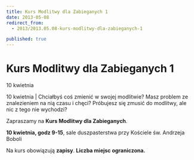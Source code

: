 ```yaml
---
title: Kurs Modlitwy dla Zabieganych 1
date: 2013-05-08
redirect_from: 
  - 2013/2013.05.08-kurs-modlitwy-dla-zabieganych-1

published: true
---
```




# Kurs Modlitwy dla Zabieganych 1

<time>10 kwietnia</time>

10 kwietnia | 
Chciałbyś coś zmienić w swojej modlitwie? Masz problem ze znalezieniem na nią czasu i chęci? Próbujesz się zmusić do modlitwy, ale nic z tego nie wychodzi? 

Zapraszamy na **Kurs Modlitwy dla Zabieganych**. 

**10 kwietnia, godz 9-15**, sale duszpasterstwa przy Kościele św. Andrzeja Boboli

Na kurs obowiązują **zapisy**. **Liczba miejsc ograniczona.**


<!--{{json:{"created_date":"2013-05-08 20:59:32","publish_down":"0000-00-00 00:00:00","id":"914"}}}-->